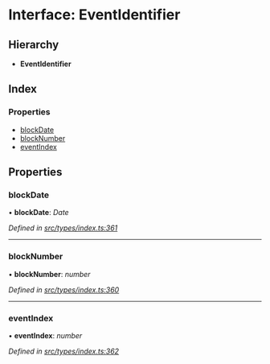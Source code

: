 # Interface: EventIdentifier

## Hierarchy

* **EventIdentifier**

## Index

### Properties

* [blockDate](eventidentifier.md#blockdate)
* [blockNumber](eventidentifier.md#blocknumber)
* [eventIndex](eventidentifier.md#eventindex)

## Properties

###  blockDate

• **blockDate**: *Date*

*Defined in [src/types/index.ts:361](https://github.com/PolymathNetwork/polymesh-sdk/blob/da3a97f/src/types/index.ts#L361)*

___

###  blockNumber

• **blockNumber**: *number*

*Defined in [src/types/index.ts:360](https://github.com/PolymathNetwork/polymesh-sdk/blob/da3a97f/src/types/index.ts#L360)*

___

###  eventIndex

• **eventIndex**: *number*

*Defined in [src/types/index.ts:362](https://github.com/PolymathNetwork/polymesh-sdk/blob/da3a97f/src/types/index.ts#L362)*
